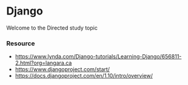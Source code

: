 # Django

Welcome to the Directed study topic

### Resource
- https://www.lynda.com/Django-tutorials/Learning-Django/656811-2.html?org=langara.ca
- https://www.djangoproject.com/start/
- https://docs.djangoproject.com/en/1.10/intro/overview/


